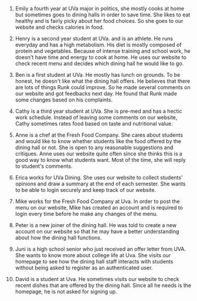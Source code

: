 1. Emily a fourth year at UVa major in politics, she mostly cooks at home but sometimes goes to dining halls in order to save time. She likes to eat healthy and is fairly picky about her food choices. So she goes to our website and checks calories in food.

2. Henry is a second year student at UVa. and is an athlete. He runs everyday and has a high metabolism. His diet is mostly composed of protein and vegetables. Because of intense training and school work, he doesn't have time and energy to cook at home. He uses our website to check recent menu and decides which dining hall he would like to go.

3. Ben is a first student at UVa. He mostly has lunch on grounds. To be honest, he doesn't like what the dining hall offers. He believes that there are lots of things Runk could improve. So he made several comments on our website and got feedbacks next day. He found that Runk made some changes based on his complaints.

4. Cathy is a third year student at UVa. She is pre-med and has a hectic work schedule. Instead of leaving some comments on our website, Cathy sometimes rates food based on taste and nutritional value. 

5. Anne is a chef at the Fresh Food Company. She cares about students and would like to know whether students like the food offered by the dining hall or not. She is open to any reasonable suggestions and critiques. Anne uses our website quite often since she thinks this is a good way to know what students want. Most of the time, she will reply to student's comments. 

6. Erica works for UVa Dining. She uses our website to collect students' opinions and draw a summary at the end of each semester.  She wants to be able to login securely and keep track of our website.

7. Mike works for the Fresh Food Company at Uva. In order to post the menu on our website, Mike has created an account and is required to login every time before  he make any changes  of the menu.

8. Peter is a new joiner of the dining hall.  He was told to create a new account on our website so that he may have a better understanding about how the dining hall functions. 

9. Juni is a high school senior who just received an offer letter from UVA. She wants to know more about college life at Uva. She visits our homepage to see how the dining hall staff interacts with students without being asked to register as an authenticated user.

10. David is a student at Uva. He sometimes visits our website to check recent dishes that are offered by the dining hall. Since all he needs is the homepage, he is not asked for signing up.


